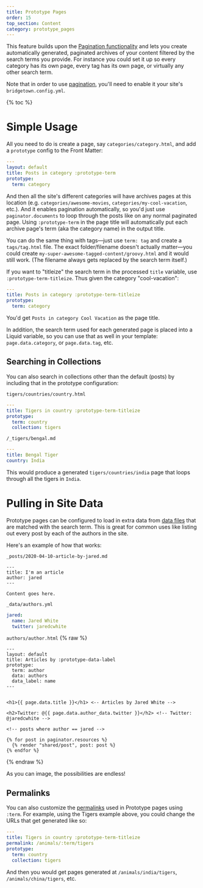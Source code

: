 ```yaml
---
title: Prototype Pages
order: 15
top_section: Content
category: prototype_pages
---
```


This feature builds upon the [Pagination functionality](/docs/content/pagination/) and
lets you create automatically generated, paginated archives of your content filtered by
the search terms you provide. For instance you could set it up so every category has its
own page, every tag has its own page, or virtually any other search term.

Note that in order to use [pagination](/docs/content/pagination/), you'll need to enable it your site's `bridgetown.config.yml`.

{% toc %}

# Simple Usage

All you need to do is create a page, say `categories/category.html`, and add a
`prototype` config to the Front Matter:

```yaml
---
layout: default
title: Posts in category :prototype-term
prototype:
  term: category
```

And then all the site's different categories will have archives pages at this location
(e.g. `categories/awesome-movies`, `categories/my-cool-vacation`, etc.). And it enables
pagination automatically, so you'd just use `paginator.documents` to loop through the
posts like on any normal paginated page. Using `:prototype-term` in the page title will
automatically put each archive page's term (aka the category name) in the output title.

You can do the same thing with tags—just use `term: tag` and create a `tags/tag.html`
file. The exact folder/filename doesn't actually matter—you could create
`my-super-awesome-tagged-content/groovy.html` and it would still work. (The filename
always gets replaced by the search term itself.)

If you want to "titleize" the search term in the processed `title` variable, use
`:prototype-term-titleize`. Thus given the category "cool-vacation":

```yaml
---
title: Posts in category :prototype-term-titleize
prototype:
  term: category
```

You'd get `Posts in category Cool Vacation` as the page title.

In addition, the search term used for each generated page is placed into a Liquid
variable, so you can use that as well in your template: `page.data.category`, or `page.data.tag`,
etc.

## Searching in Collections

You can also search in collections other than the default (posts) by including that in
the prototype configuration:

`tigers/countries/country.html`
```yaml
---
title: Tigers in country :prototype-term-titleize
prototype:
  term: country
  collection: tigers
```

`/_tigers/bengal.md`
```yaml
---
title: Bengal Tiger
country: India
```

This would produce a generated `tigers/countries/india` page that loops through
all the tigers in `India`.


# Pulling in Site Data

Prototype pages can be configured to load in extra data from [data files](/docs/datafiles/)
that are matched with the search term. This is great for common uses like listing out
every post by each of the authors in the site.

Here's an example of how that works:

`_posts/2020-04-10-article-by-jared.md`
```liquid
---
title: I'm an article
author: jared
---

Content goes here.
```

`_data/authors.yml`
```yaml
jared:
  name: Jared White
  twitter: jaredcwhite
```

`authors/author.html`
{% raw %}
```liquid
---
layout: default
title: Articles by :prototype-data-label
prototype:
  term: author
  data: authors
  data_label: name
---


<h1>{{ page.data.title }}</h1> <-- Articles by Jared White -->

<h2>Twitter: @{{ page.data.author_data.twitter }}</h2> <!-- Twitter: @jaredcwhite -->

<!-- posts where author == jared -->

{% for post in paginator.resources %}
  {% render "shared/post", post: post %}
{% endfor %}
```
{% endraw %}

As you can image, the possibilities are endless!

## Permalinks

You can also customize the [permalinks](/docs/structure/permalinks/) used in Prototype
pages using `:term`. For example, using the Tigers example above, you could change the
URLs that get generated like so:

```yaml
---
title: Tigers in country :prototype-term-titleize
permalink: /animals/:term/tigers
prototype:
  term: country
  collection: tigers
```

And then you would get pages generated at `/animals/india/tigers`, `/animals/china/tigers`, etc.
